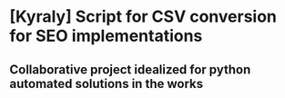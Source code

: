 <h1> [Kyraly] Script for CSV conversion for SEO implementations </h1>

<h2> Collaborative project idealized for python automated solutions in the works </h2>